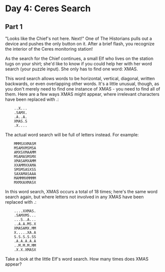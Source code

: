 # Day 4: Ceres Search
## Part 1
"Looks like the Chief's not here. Next!" One of The Historians pulls out a device and pushes the only button on it. After a brief flash, you recognize the interior of the Ceres monitoring station!

As the search for the Chief continues, a small Elf who lives on the station tugs on your shirt; she'd like to know if you could help her with her word search (your puzzle input). She only has to find one word: XMAS.

This word search allows words to be horizontal, vertical, diagonal, written backwards, or even overlapping other words. It's a little unusual, though, as you don't merely need to find one instance of XMAS - you need to find all of them. Here are a few ways XMAS might appear, where irrelevant characters have been replaced with .:

```
	..X...
	.SAMX.
	.A..A.
	XMAS.S
	.X....
```

The actual word search will be full of letters instead. For example:

```
	MMMSXXMASM
	MSAMXMSMSA
	AMXSXMAAMM
	MSAMASMSMX
	XMASAMXAMM
	XXAMMXXAMA
	SMSMSASXSS
	SAXAMASAAA
	MAMMMXMMMM
	MXMXAXMASX
```

In this word search, XMAS occurs a total of 18 times; here's the same word search again, but where letters not involved in any XMAS have been replaced with .:

```
	....XXMAS.
	.SAMXMS...
	...S..A...
	..A.A.MS.X
	XMASAMX.MM
	X.....XA.A
	S.S.S.S.SS
	.A.A.A.A.A
	..M.M.M.MM
	.X.X.XMASX
```

Take a look at the little Elf's word search. How many times does XMAS appear?